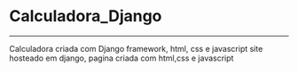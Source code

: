 # Calculadora_Django
---
Calculadora criada com Django framework, html, css e javascript
site hosteado em django, pagina criada com html,css e javascript
